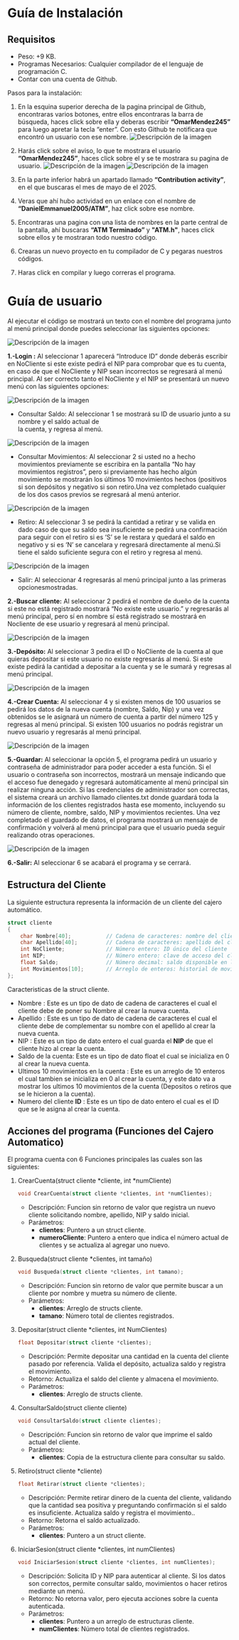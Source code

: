 # Guía de Instalación
## Requisitos
* Peso: +9 KB.
* Programas Necesarios: Cualquier compilador de el lenguaje de programación C.
* Contar con una cuenta de Github.

Pasos para la instalación:

1. En la esquina superior derecha de la pagina principal de Github, encontraras varios botones, entre ellos encontraras la barra de búsqueda, haces click sobre ella y deberas escribir **“OmarMendez245”** para luego apretar la tecla “enter”.
Con esto Github te notificara que encontró un usuario con ese nombre.
![Descripción de la imagen](https://github.com/DanielEmmanuel2005/ATM/blob/e1dd93aec12b2c25a6524e72989d6a8e61197c44/imagen_2025-05-17_095754955.png)
2. Harás click sobre el aviso, lo que te mostrara el usuario **“OmarMendez245”**, haces click sobre el y se te mostrara su pagina de usuario.
![Descripción de la imagen](https://github.com/DanielEmmanuel2005/ATM/blob/main/imagen_2025-05-17_102556317.png?raw=true)
![Descripción de la imagen](https://github.com/DanielEmmanuel2005/ATM/blob/main/imagen_2025-05-17_102822314.png?raw=true)
4. En la parte inferior habrá un apartado llamado **“Contribution activity”**, en el que buscaras el mes de mayo de el 2025.

5. Veras que ahí hubo actividad en un enlace con el nombre de **“DanielEmmanuel2005/ATM”**, haz click sobre ese nombre.

6. Encontraras una pagina con una lista de nombres en la parte central de la pantalla, ahí buscaras **“ATM Terminado”** y **"ATM.h"**, haces click sobre ellos y te mostraran todo nuestro código.

7. Crearas un nuevo proyecto en tu compilador de C y pegaras nuestros códigos.

8. Haras click en compilar y luego correras el programa.

# Guía de usuario

Al ejecutar el código se mostrará un texto con el nombre del programa junto al menú principal donde puedes seleccionar las siguientes opciones:

![Descripción de la imagen](Imagenes/Menuprincipal.JPG)

**1.-Login :**
Al seleccionar 1 aparecerá “Introduce ID” donde deberás escribir en NoCliente si este existe pedirá el NIP para comprobar que es tu cuenta, en caso de que el NoCliente y NIP sean incorrectos se regresará al menú principal.
Al ser correcto tanto el NoCliente y el NIP se presentará un nuevo menú con las siguientes opciones:

![Descripción de la imagen](Imagenes/LoginMenu.JPG)

* Consultar Saldo:
Al seleccionar 1 se mostrará su ID de usuario junto a su nombre y el saldo actual de      
             la cuenta, y regresa al menú.

![Descripción de la imagen](Imagenes/Consultarsaldo.JPG)

* Consultar Movimientos:
Al seleccionar 2 si usted no a hecho movimientos previamente se escribira en la pantalla “No hay movimientos registros”, pero si previamente has hecho algún movimiento se mostrarán los últimos 10 movimientos hechos (positivos si son depósitos y negativo si son retiro.Una vez completado cualquier de los dos casos previos se regresará al menú anterior.

![Descripción de la imagen](Imagenes/ConsultarMovimientos.JPG)

* Retiro:
Al seleccionar 3 se pedirá la cantidad a retirar y se valida en dado caso de que su saldo sea insuficiente se pedirá una confirmación para seguir con el retiro si es ‘S’ se le restara y quedará el saldo en negativo y si es ‘N’ se cancelara y regresará directamente al menú.Si tiene el saldo suficiente segura con el retiro y regresa al menú.	

![Descripción de la imagen](Imagenes/retiro.JPG)

* Salir:
Al seleccionar 4 regresarás al menú principal junto a las primeras opcionesmostradas.

**2.-Buscar cliente:**
Al seleccionar 2 pedirá el nombre de dueño de la cuenta si este no está registrado mostrará “No existe este usuario.” y regresarás al menú principal, pero sí en nombre sí está registrado se mostrará en Nocliente de ese usuario y regresará al menú principal.

![Descripción de la imagen](Imagenes/Busqueda.JPG)

**3.-Depósito:**
Al seleccionar 3 pedira el ID o NoCliente de la cuenta al que quieras depositar si este usuario no existe regresarás al menú. Si este existe pedirá la cantidad a depositar a la cuenta y se le sumará y regresas al menú principal. 

![Descripción de la imagen](Imagenes/deposito.JPG)

**4.-Crear Cuenta:**
Al seleccionar 4 y si existen menos de 100 usuarios se pedirá los datos de la nueva cuenta (nombre, Saldo, Nip) y una vez obtenidos se le asignará un número de cuenta a partir del número 125 y regresas al menú principal.
Si existen 100 usuarios no podrás registrar un nuevo usuario y regresarás al menú principal.

![Descripción de la imagen](Imagenes/CrearCuenta.JPG)

**5.-Guardar:**
Al seleccionar la opción 5, el programa pedirá un usuario y contraseña de administrador para poder acceder a esta función. Si el usuario o contraseña son incorrectos, mostrará un mensaje indicando que el acceso fue denegado y regresará automáticamente al menú principal sin realizar ninguna acción.
Si las credenciales de administrador son correctas, el sistema creará un archivo llamado clientes.txt donde guardará toda la información de los clientes registrados hasta ese momento, incluyendo su número de cliente, nombre, saldo, NIP y movimientos recientes. Una vez completado el guardado de datos, el programa mostrará un mensaje de confirmación y volverá al menú principal para que el usuario pueda seguir realizando otras operaciones.

![Descripción de la imagen](Imagenes/guaradr.JPG)

**6.-Salir:**
Al seleccionar 6  se acabará el programa y se cerrará.

## Estructura del Cliente 
La siguiente estructura representa la información de un cliente del cajero automático.

```c
struct cliente 
{
    char Nombre[40];           // Cadena de caracteres: nombre del cliente
    char Apellido[40];         // Cadena de caracteres: apellido del cliente
    int NoCliente;             // Número entero: ID único del cliente
    int NIP;                   // Número entero: clave de acceso del cliente
    float Saldo;               // Número decimal: saldo disponible en la cuenta
    int Movimientos[10];       // Arreglo de enteros: historial de movimientos
};
```
Caracteristicas de la struct cliente.

* Nombre : Este es un tipo de dato de cadena de caracteres el cual el cliente debe de poner su Nombre al crear la nueva cuenta. 
* Apellido : Este es un tipo de dato de cadena de caracteres el cual el cliente debe de complementar su nombre con el apellido al crear la nueva cuenta.
* NIP : Este es un tipo de dato entero el cual guarda el **NIP** de que el cliente hizo al crear la cuenta.
* Saldo de la cuenta: Este es un tipo de dato float el cual se inicializa en 0 al crear la nueva cuenta.
* Ultimos 10 movimientos en la cuenta : Este es un arreglo de 10 enteros el cual tambien se inicializa en 0 al crear la cuenta, y este dato va a mostrar los ultimos 10 movimientos de la cuenta (Depositos o retiros que se le hicieron a la cuenta).
* Numero del cliente **ID** : Este es un tipo de dato entero el cual es el ID que se le asigna al crear la cuenta.

## Acciones del programa (Funciones del Cajero Automatico)
El programa cuenta con 6 Funciones principales las cuales son las siguientes:
1. CrearCuenta(struct cliente *cliente, int *numCliente)
	```c
	void CrearCuenta(struct cliente *clientes, int *numClientes);
	```
	* Descripción: Funcion sin retorno de valor que registra un nuevo cliente solicitando nombre, apellido, NIP y saldo inicial.
	* Parámetros:
	    * **clientes**: Puntero a un struct cliente.
	    * **numeroCliente**: Puntero a entero que indica el número actual de clientes y se actualiza al agregar uno nuevo.

2. Busqueda(struct cliente *clientes, int tamaño)
	```c
	void Busqueda(struct cliente *clientes, int tamano);
	```
	* Descripción: Funcion sin retorno de valor que permite buscar a un cliente por nombre y muetra su número de cliente.
	* Parámetros:
	    * **clientes**: Arreglo de structs cliente.
		* **tamano**: Número total de clientes registrados.

3. Depositar(struct cliente *clientes, int NumClientes)
	```c
	float Depositar(struct cliente *clientes);
	```
	* Descripción: Permite depositar una cantidad en la cuenta del cliente pasado por referencia. Valida el depósito, actualiza saldo y registra el movimiento.
	* Retorno: Actualiza el saldo del cliente y almacena el movimiento.
	* Parámetros:
	    * **clientes**: Arreglo de structs cliente.

4. ConsultarSaldo(struct cliente cliente)
	```c
	void ConsultarSaldo(struct cliente clientes);
	```
	* Descripción: Funcion sin retorno de valor que imprime el saldo actual del cliente.
	* Parámetros:
	    * **clientes**: Copia de la estructura cliente para consultar su saldo.

5. Retiro(struct cliente *cliente)
	```c
	float Retirar(struct cliente *clientes);
	```
	* Descripción: Permite retirar dinero de la cuenta del cliente, validando que la cantidad sea positiva y preguntando confirmación si el saldo es insuficiente. Actualiza saldo y registra el movimiento..
	* Retorno: Retorna el saldo actualizado.
	* Parámetros:
	    * **clientes**: Puntero a un struct cliente.

6. IniciarSesion(struct cliente *clientes, int numClientes)
	```c
	void IniciarSesion(struct cliente *clientes, int numClientes);
	```
	* Descripción: Solicita ID y NIP para autenticar al cliente. Si los datos son correctos, permite consultar saldo, movimientos o hacer retiros mediante un menú.
	* Retorno: No retorna valor, pero ejecuta acciones sobre la cuenta autenticada.
	* Parámetros:
	    * **clientes**: Puntero a un arreglo de estructuras cliente.
	    * **numClientes**: Número total de clientes registrados.



